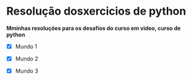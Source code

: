 # Resolução dosxercicios de python
 
__Mminhas resoluções para os desafios do curso em video, curso de python__


- [x] Mundo 1

- [x] Mundo 2

- [x] Mundo 3
